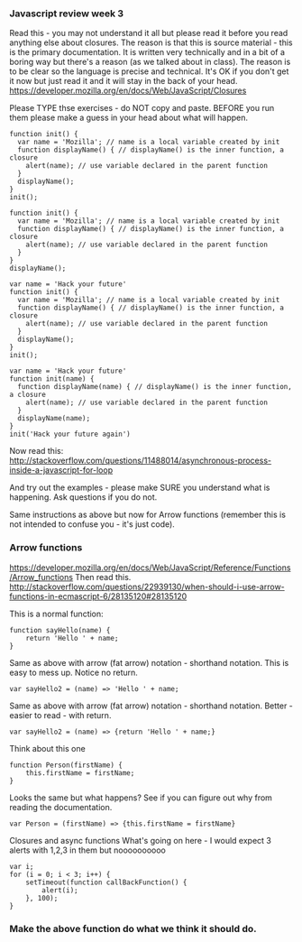 ### Javascript review week 3
Read this - you may not understand it all but please read it before you read anything else about closures. The reason is that this is source material - this is the primary documentation. It is written very technically and in a bit of a boring way but there's a reason (as we talked about in class). The reason is to be clear so the language is precise and technical. It's OK if you don't get it now but just read it and it will stay in the back of your head. 
https://developer.mozilla.org/en/docs/Web/JavaScript/Closures

Please TYPE thse exercises - do NOT copy and paste.  BEFORE you run them please make a guess in your head about what will happen. 
```
function init() {
  var name = 'Mozilla'; // name is a local variable created by init
  function displayName() { // displayName() is the inner function, a closure
    alert(name); // use variable declared in the parent function    
  }
  displayName();    
}
init();
```

```
function init() {
  var name = 'Mozilla'; // name is a local variable created by init
  function displayName() { // displayName() is the inner function, a closure
    alert(name); // use variable declared in the parent function    
  }
}
displayName();    
```

```
var name = 'Hack your future'
function init() {
  var name = 'Mozilla'; // name is a local variable created by init
  function displayName() { // displayName() is the inner function, a closure
    alert(name); // use variable declared in the parent function    
  }
  displayName();
}
init();
```

```
var name = 'Hack your future'
function init(name) {
  function displayName(name) { // displayName() is the inner function, a closure
    alert(name); // use variable declared in the parent function    
  }
  displayName(name);
}
init('Hack your future again')
```

Now read this: http://stackoverflow.com/questions/11488014/asynchronous-process-inside-a-javascript-for-loop 

And try out the examples - please make SURE you understand what is happening. Ask questions if you do not. 

Same instructions as above but now for Arrow functions (remember this is not intended to confuse you - it's just code).
### Arrow functions
https://developer.mozilla.org/en/docs/Web/JavaScript/Reference/Functions/Arrow_functions
Then read this. 
http://stackoverflow.com/questions/22939130/when-should-i-use-arrow-functions-in-ecmascript-6/28135120#28135120

This is a normal function: 
```
function sayHello(name) {
    return 'Hello ' + name;
}
```

Same as above with arrow (fat arrow) notation - shorthand notation. This is easy to mess up. Notice no return. 
```
var sayHello2 = (name) => 'Hello ' + name;
```

Same as above with arrow (fat arrow) notation - shorthand notation.  Better - easier to read - with return. 
```
var sayHello2 = (name) => {return 'Hello ' + name;}
```

Think about this one
``` 
function Person(firstName) {
    this.firstName = firstName;
}
```

Looks the same but what happens? See if you can figure out why from reading the documentation. 
```
var Person = (firstName) => {this.firstName = firstName}
```

Closures and async functions
What's going on here - I would expect 3 alerts with 1,2,3 in them but noooooooooo
```
var i;
for (i = 0; i < 3; i++) {
    setTimeout(function callBackFunction() {
        alert(i);
    }, 100);
}
```

### Make the above function do what we think it should do. 
